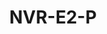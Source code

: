 ---
title: "NVR-E2-P"
description: "4/8CH 1-SATA Ultra 265/H.265/H.264 PoE NVR"
image: "/images/nvr/NVR (3).png"
images:
  - url: "/images/nvr/NVR (3).png"
    caption: "Front view"
features:
  - Support Ultra 265/H.265/H.264 video formats
  - 4/8-channel input
  - Plug & Play with 4/8 independent PoE network interfaces
  - Third-party IP cameras supported with ONVIF conformance:- Profile S, Profile G, Profile T
  - Support 1-ch HDMI, 1-ch VGA
  - HDMI and VGA simultaneous output
  - Up to 8MP resolution recording
  - 1 SATA HDD, up to 6TB
  - Support cloud upgrade
specifications: 
      IP Video Input: 4-ch
  
      Incoming Bandwidth: 40Mbps
      Outgoing Bandwidth: 40Mbps
      Remote Users: "128"
      Protocols: P2P, UPnP, DHCP
      
      HDMI:
            3840x2160/30Hz , 1920x1080/60Hz, 1920x1080/50Hz, 1600x1200/60Hz, 1280x1024/60Hz, 1440x900/60Hz, 1280x720/60Hz, 1024x768/60Hz
      VGA:
            1920x1080/60Hz, 1920x1080/50Hz, 1600x1200/60Hz, 1280x1024/60Hz, 1440x900/60Hz, 1280x720/60Hz, 1024x768/60Hz
      Audio Output: 1-ch, RCA
      Recording Resolution: 8MP/5MP/4MP/3MP/1080P/960P/720P/960H/D1/2CIF/CIF
      Synchronous Playback: 4-ch
      Decoding format: Ultra 265/H.265/H.264
      Capability: 1 x 8MP@30, 1 x 5MP@30, 2 x 4MP@30, 4 x 3MP@25, 4 x 1080p@30, 8 x 720p@30
      SATA: 1 SATA interface
      Capacity: up to 6TB for each disk
      Network Interface: 1 RJ45 10M/100M self-adaptive Ethernet Interface
      USB Interface: Rear panel:- 2 x USB2.0
      Interface: 4 RJ45 10M/100M self-adaptive Ethernet Interface
      Max Power: Max 30W for single port
      Max Total Power: Max 54W in total
      Supported Standard: IEEE 802.3at, IEEE 802.3af
      Power Supply: 48V DC
      Power Consumption: ≤9 W (without HDD)
      Working Environment: -10°C ~ + 55°C (+14°F ~ +131°F), Humidity ≤ 90% RH (non-condensing)
      Dimensions: 260mm × 243mm × 46mm (10.2" × 9.6" × 1.8")
      Weight: ≤1.2kg (2.65 lb) (without HDD)
      
---